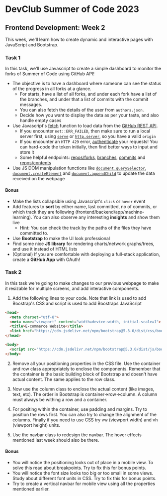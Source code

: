 # DevClub Summer of Code 2023

## Frontend Development: Week 2

This week, we'll learn how to create dynamic and interactive pages with JavaScript and Bootstrap.

### Task 1
In this task, we'll use Javascript to create a simple dashboard to monitor the forks of Summer of Code using GitHub API!
- The objective is to have a dashboard where someone can see the status of the progress in all forks at a glance.
  - For starts, have a list of all forks, and under each fork have a list of the branches, and under that a list of commits with the commit messages. 
  - You can also fetch the details of the user from `authors.json`. 
  - Decide how you want to display the data as per your taste, and also handle empty cases
- Use Javascript's [fetch](https://javascript.info/fetch) function to load data from the [GitHub REST API](https://docs.github.com/en/rest). 
  - If you encounter `net::ERR_FAILED`, then make sure to run a local server first, using [`serve`](https://www.npmjs.com/package/serve) or [`http.server`](https://realpython.com/python-http-server/), so you have a valid `origin`
  - If you encounter an `HTTP 429` error, [authenticate](https://docs.github.com/en/rest/overview/authenticating-to-the-rest-api) your requests! You can hard-code the token initially, then find better ways to input and store it
  - Some helpful endpoints: [repos/forks](https://docs.github.com/en/rest/repos/forks?apiVersion=2022-11-28#list-forks), [branches](https://docs.github.com/en/rest/branches/branches?apiVersion=2022-11-28#list-branches), [commits](https://docs.github.com/en/rest/commits/commits?apiVersion=2022-11-28#list-commits) and [repos/contents](https://docs.github.com/en/rest/repos/contents?apiVersion=2022-11-28#get-repository-content)
- Use JS DOM manipulation functions like [`document.querySelector`](https://www.w3schools.com/jsref/met_document_queryselector.asp), [`document.createElement`](https://www.w3schools.com/jsref/met_document_createelement.asp) and [`document.appendChild`](https://www.javascripttutorial.net/javascript-dom/javascript-appendchild/) to update the data received on the webpage

#### Bonus
- Make the lists collapsible using Javascript's `click` or `hover` event
- Add features to **sort** by either name, last committed, no of commits, or which track they are following (frontend/backend/app/machine-learning). You can also observe any interesting **insights** and show them live
  - Hint: You can check the track by the paths of the files they have committed to.
- Use **Bootstrap** to make the UI look professional
- Find some nice **JS library** for rendering charts/network graphs/trees, and use it instead of HTML lists
- (Optional) If you are comfortable with deploying a full-stack application, create a **GitHub App** with OAuth!

### Task 2

In this task we're going to make changes to our previous webpage to make it resizable for multiple screens, and add interactive components. 

1. Add the following lines to your code. Note that link is used to add Boostrap's CSS and script is used to add Boostraps JavaScript
```html
<head>
  <meta charset="utf-8">
  <meta name="viewport" content="width=device-width, initial-scale=1">
  <title>E-commerce Website</title>
  <link href="https://cdn.jsdelivr.net/npm/bootstrap@5.3.0/dist/css/bootstrap.min.css" rel="stylesheet" integrity="sha384-9ndCyUaIbzAi2FUVXJi0CjmCapSmO7SnpJef0486qhLnuZ2cdeRhO02iuK6FUUVM"   crossorigin="anonymous">
</head>

<body>
  <script src="https://cdn.jsdelivr.net/npm/bootstrap@5.3.0/dist/js/bootstrap.bundle.min.js" integrity="sha384-geWF76RCwLtnZ8qwWowPQNguL3RmwHVBC9FhGdlKrxdiJJigb/j/68SIy3Te4Bkz" crossorigin="anonymous"></script>
</body>
```

2. Remove all your positioning properties in the CSS file. Use the container and row class appropriately to enclose the components. Remember that the container is the basic building block of Bootstrap and doesn't have actual content. The same applies to the row class.  

3. Now use the column class to enclose the actual content (like images, text, etc). The order in Bootstrap is container->row->column. A column must always be withing a row and a container. 

4. For positing within the container, use padding and margins. Try to position the rows first. You can also try to change the alignment of the columns. Finally if you need to use CSS try vw (viewport width) and vh (viewport height) units. 

5. Use the navbar class to redesign the navbar. The hover effects mentioned last week should also be there. 

#### Bonus

- You will notice the positioning looks out of place in a mobile view. To solve this read about breakpoints. Try to fix this for bonus points.
- You will notice the font size looks too big or too small in some views. Study about different font units in CSS. Try to fix this for bonus points.
- Try to create a vertical navbar for mobile view using all the properties mentioned earlier.
